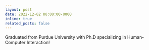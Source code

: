 ```yaml
---
layout: post
date: 2022-12-02 00:00:00-0000
inline: true
related_posts: false
---
```


Graduated from Purdue University with Ph.D specializing in Human-Computer Interaction!
